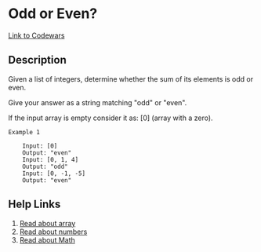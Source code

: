 # Odd or Even?

[Link to Codewars](https://www.codewars.com/kata/5949481f86420f59480000e7)

## Description

Given a list of integers, determine whether the sum of its elements is odd or even.

Give your answer as a string matching "odd" or "even".

If the input array is empty consider it as: [0] (array with a zero).

`Example 1`

```
    Input: [0]
    Output: "even"
    Input: [0, 1, 4]
    Output: "odd"
    Input: [0, -1, -5]
    Output: "even"
```

## Help Links

1. [Read about array](https://developer.mozilla.org/es/docs/Web/JavaScript/Reference/Global_Objects/Array)
2. [Read about numbers](https://developer.mozilla.org/es/docs/Web/JavaScript/Reference/Global_Objects/Number)
3. [Read about Math](https://developer.mozilla.org/es/docs/Web/JavaScript/Reference/Global_Objects/Math)